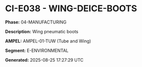 # CI-E038 - WING-DEICE-BOOTS

**Phase:** 04-MANUFACTURING

**Description:** Wing pneumatic boots

**AMPEL:** AMPEL-01-TUW (Tube and Wing)

**Segment:** E-ENVIRONMENTAL

**Generated:** 2025-08-25 17:27:29 UTC
